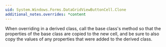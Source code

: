 ```yaml
---
uid: System.Windows.Forms.DataGridViewButtonCell.Clone
additional_notes.overrides: *content
---
```


<p>When overriding <xref href="System.Windows.Forms.DataGridViewButtonCell.Clone"></xref> in a derived class, call the base class's <xref href="System.Windows.Forms.DataGridViewButtonCell.Clone"></xref> method so that the properties of the base class are copied to the new cell, and be sure to also copy the values of any properties that were added to the derived class.</p>


